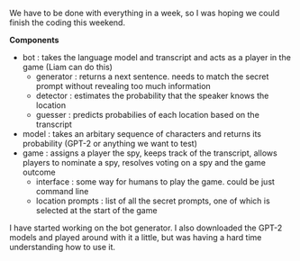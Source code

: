 We have to be done with everything in a week, so I was hoping we could finish the coding this weekend. 

__Components__
* bot : takes the language model and transcript and acts as a player in the game (Liam can do this)
   * generator : returns a next sentence. needs to match the secret prompt without revealing too much information
   * detector : estimates the probability that the speaker knows the location
   * guesser : predicts probabilies of each location based on the transcript
* model : takes an arbitary sequence of characters and returns its probability (GPT-2 or anything we want to test)
* game : assigns a player the spy, keeps track of the transcript, allows players to nominate a spy, resolves voting on a spy and the game outcome
   * interface : some way for humans to play the game. could be just command line 
   * location prompts : list of all the secret prompts, one of which is selected at the start of the game

I have started working on the bot generator. I also downloaded the GPT-2 models and played around with it a little, but was having a hard time understanding how to use it.